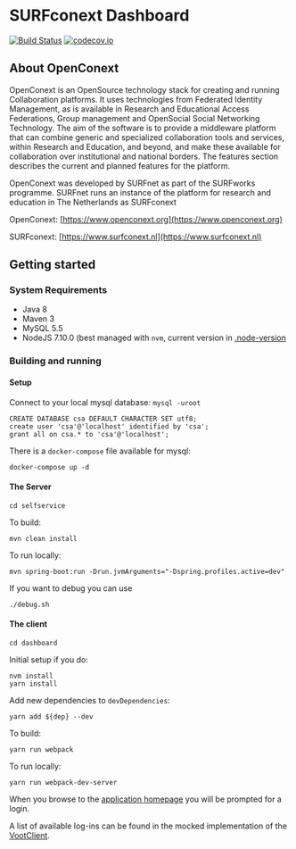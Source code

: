 # SURFconext Dashboard

[![Build Status](https://travis-ci.org/cybera/OpenConext-dashboard.svg)](https://travis-ci.org/cybera/OpenConext-dashboard)
[![codecov.io](https://codecov.io/github/OpenConext/OpenConext-dashboard/coverage.svg)](https://codecov.io/github/OpenConext/OpenConext-dashboard)

## About OpenConext

OpenConext is an OpenSource technology stack for creating and running Collaboration platforms. It uses technologies from Federated Identity Management, as is available in Research and Educational Access Federations, Group management and OpenSocial Social Networking Technology. The aim of the software is to provide a middleware platform that can combine generic and specialized collaboration tools and services, within Research and Education, and beyond, and make these available for collaboration over institutional and national borders. The features section describes the current and planned features for the platform.

OpenConext was developed by SURFnet as part of the SURFworks programme. SURFnet runs an instance of the platform for research and education in The Netherlands as SURFconext

OpenConext: [https://www.openconext.org](https://www.openconext.org)

SURFconext: [https://www.surfconext.nl](https://www.surfconext.nl)


## Getting started

### System Requirements

- Java 8
- Maven 3
- MySQL 5.5
- NodeJS 7.10.0 (best managed with `nvm`, current version in [.node-version](dashboard/.node-version)

### Building and running

#### Setup

Connect to your local mysql database: `mysql -uroot`

    CREATE DATABASE csa DEFAULT CHARACTER SET utf8;
    create user 'csa'@'localhost' identified by 'csa';
    grant all on csa.* to 'csa'@'localhost';

There is a `docker-compose` file available for mysql:

    docker-compose up -d

#### The Server

    cd selfservice

To build:

    mvn clean install

To run locally:

    mvn spring-boot:run -Drun.jvmArguments="-Dspring.profiles.active=dev"

If you want to debug you can use

    ./debug.sh

#### The client

    cd dashboard

Initial setup if you do:

    nvm install
    yarn install

Add new dependencies to `devDependencies`:

    yarn add ${dep} --dev

To build:

    yarn run webpack

To run locally:

    yarn run webpack-dev-server

When you browse to the [application homepage](http://localhost:8001/dashboard/api/home) you will be prompted for a login.

A list of available log-ins can be found in the mocked implementation of the [VootClient](selfservice/src/main/java/selfservice/service/impl/VootClientMock.java).
